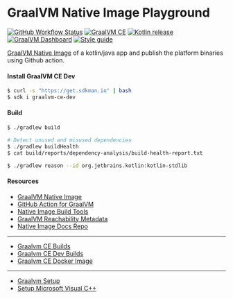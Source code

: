 # GraalVM Native Image Playground

[![GitHub Workflow Status][gha_badge]][gha_url]
[![GraalVM CE][graalvm_img]][graalvm_url]
[![Kotlin release][kt_img]][kt_url]
[![GraalVM Dashboard][gl_dashboard_img]][gl_dashboard_url]
[![Style guide][ktlint_img]][ktlint_url]

[GraalVM Native Image](https://www.graalvm.org/reference-manual/native-image/) of a kotlin/java app
and publish the platform binaries using Github action.

#### Install GraalVM CE Dev

```bash
$ curl -s "https://get.sdkman.io" | bash
$ sdk i graalvm-ce-dev
```

#### Build

```bash
$ ./gradlew build

# Detect unused and misused dependencies
$ ./gradlew buildHealth
$ cat build/reports/dependency-analysis/build-health-report.txt

$ ./gradlew reason --id org.jetbrains.kotlin:kotlin-stdlib
```

#### Resources

* [GraalVM Native Image](https://www.graalvm.org/reference-manual/native-image/)
* [GitHub Action for GraalVM](https://github.com/marketplace/actions/github-action-for-graalvm)
* [Native Image Build Tools](https://graalvm.github.io/native-build-tools/)
* [GraalVM Reachability Metadata](https://github.com/oracle/graalvm-reachability-metadata/tree/master/metadata)
* [Native Image Docs Repo](https://github.com/oracle/graal/tree/master/docs/reference-manual/native-image)

<hr>

* [Graalvm CE Builds](https://github.com/graalvm/graalvm-ce-builds/releases/)
* [Graalvm CE Dev Builds](https://github.com/graalvm/graalvm-ce-dev-builds/releases/)
* [Graalvm CE Docker Image](https://github.com/graalvm/container/pkgs/container/graalvm-ce)

<hr>

* [Graalvm Setup](https://graalvm.github.io/native-build-tools/latest/graalvm-setup.html)
* [Setup Microsoft Visual C++](https://github.com/marketplace/actions/enable-developer-command-prompt)

[graalvm_url]: https://github.com/graalvm/graalvm-ce-builds/releases

[graalvm_img]: https://img.shields.io/github/v/release/graalvm/graalvm-ce-builds?color=125b6b&label=graalvm-17&logo=java&logoColor=d3eff5&style=for-the-badge

[gl_dashboard_url]: https://www.graalvm.org/dashboard/

[gl_dashboard_img]: https://img.shields.io/badge/GraalVM-Dashboard-f39727.svg?style=for-the-badge&logo=clyp&logoColor=40c4ff

[kt_url]: https://github.com/JetBrains/kotlin/releases/latest

[kt_img]: https://img.shields.io/github/v/release/Jetbrains/kotlin?include_prereleases&color=7f53ff&label=Kotlin&logo=kotlin&logoColor=7f53ff&style=for-the-badge

[gha_url]: https://github.com/sureshg/native-image-playground/actions/workflows/graalvm.yml

[gha_badge]: https://img.shields.io/github/workflow/status/sureshg/native-image-playground/Build?color=green&label=Build&logo=Github-Actions&logoColor=green&style=for-the-badge

[sty_url]: https://kotlinlang.org/docs/coding-conventions.html

[sty_img]: https://img.shields.io/badge/style-Kotlin--Official-40c4ff.svg?style=for-the-badge&logo=kotlin&logoColor=40c4ff

[ktlint_url]: https://ktlint.github.io/

[ktlint_img]: https://img.shields.io/badge/code%20style-%E2%9D%A4-FF4081.svg?logo=kotlin&style=for-the-badge&logoColor=FF4081

[//]: # (⬇️  🖌️  🧭🎨️ 🧭✨ 🌊 ⏳ 📫 📖 🎨 🍫 📐)
